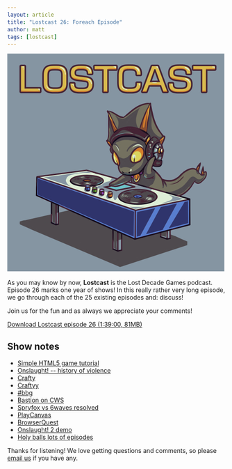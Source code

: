 ```yaml
---
layout: article
title: "Lostcast 26: Foreach Episode"
author: matt
tags: [lostcast]
---
```


<div class="full-frame">
	<img alt="Lostcast logo" src="/media/images/lostcast/500x500.jpg">
</div>

As you may know by now, **Lostcast** is the Lost Decade Games podcast. Episode 26 marks one year of shows! In this really rather very long episode, we go through each of the 25 existing episodes and: discuss!

Join us for the fun and as always we appreciate your comments!

<a class="download-podcast" href="http://media.lostdecadegames.com/lostcast/lostcast_26_foreach_episode.mp3">
	Download Lostcast episode 26 (1:39:00, 81MB)
</a>

## Show notes

* [Simple HTML5 game tutorial](/how-to-make-a-simple-html5-canvas-game/)
* [Onslaught! -- history of violence](/onslaught-a-history-of-violence-in-images/)
* [Crafty](http://craftyjs.com/)
* [Craftyy](http://www.craftyy.com/)
* [#bbg](http://hashbbg.com/)
* [Bastion on CWS](https://chrome.google.com/webstore/detail/bastion/oohphhdkahjlioohbalmicpokoefkgid)
* [Spryfox vs 6waves resolved](http://www.gamasutra.com/view/news/179263/Spry_Fox_6waves_settle_suit_over_alleged_Triple_Town_clone.php)
* [PlayCanvas](http://playcanvas.com/)
* [BrowserQuest](http://browserquest.mozilla.org/)
* [Onslaught! 2 demo](/play-the-onslaught-2-prototype-from-late-2010/)
* [Holy balls lots of episodes](http://www.lostdecadegames.com/lostcast/)

Thanks for listening! We love getting questions and comments, so please [email us](mailto:hello@lostdecadegames.com) if you have any.
